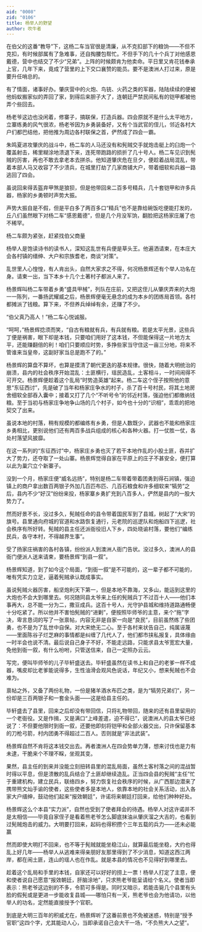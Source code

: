 ```yaml
---
aid: "0008"
zid: "0106"
title: 杨举人的野望
author: 吹牛者
---
```


在伯父的这番“教导”下，这杨二车当官很是清廉，从不克扣部下的粮饷――不但不克扣，有时候部属有了急难事，还自掏腰包帮忙。不但手下的几十个兵丁对他感恩戴德，营中也结交了不少“兄弟”。上阵的时候颇肯为他卖命。平日里又肯花钱奉承上官，几年下来，竟成了营里的上下交口襄赞的能员。要不是澳洲人打过来，原是要升任哨总的。

有了情面，诸事好办。肇庆营中的火炮、鸟铳、火药之类的军器，陆陆续续的便被他蚂蚁搬家似的弄回了家，到得后来胆子大了，连朝廷严禁民间私有的铠甲都被他弄个些回去。

杨老爷这边也没闲着，修寨子，搞联保，打造兵器。四会原就不是什么太平地方，立寨练勇的风气很浓，杨老爷因为乡勇装备好，又有个当武官的侄儿，邻近各村大户们都巴结他，把他推为周边各村联保之首，俨然成了四会一霸。

朱鸣夏进攻肇庆的战斗中，杨二车的人马还没有和髡贼交手就炮击艇上的臼炮一个覆盖射击，稀里糊涂地溃退下来，连死带跑路的损折了几十号人。杨二车见识到髡贼的厉害，再也不敢去拿老本去拼杀。他知道肇庆危在旦夕，便趁着战局混乱，带着本部人马又收容了不少溃兵，在城里打劫了几家商铺大户，带着细软和兵器一路逃回了四会。

虽说回来得丢盔弃甲煞是狼狈，但是他带回来二百多号精兵，几十套铠甲和许多兵器，杨家的乡勇顿时声势大振。

声势大振自是不假，但是平白多了两百多口“精兵”也不是靠给碗饭吃便能打发的，丘八们虽然眼下对杨二车“感恩戴德”，但是几个月没军饷，翻脸把这杨家庄屠了也不稀罕。

杨二车颇为紧张，赶紧找伯父商量

杨举人是饱读诗书的读书人，深知这乱世有兵便是草头王。他遍洒请柬，在本庄大会各村镇的缙绅、大户和宗族耆老，商谈“对策”。

乱世里人心惶惶，有人肯出头，自然大家求之不得，何况杨景辉还有个举人功名在身。请柬一出，当下本乡十几个土著村子都派人来了。

杨景辉叫杨二车带着乡勇“盛具甲械”，列队在庄前，又把这侄儿从肇庆弄来的大炮一一陈列，一番扬武耀威之后，杨景辉便毫无悬念的成为本乡的团练局首领。各村都摊派了钱粮。算下来，不但养兵绰绰有余，还赚了不少。

“伯父真乃高人！”杨二车心悦诚服。

“呵呵，”杨景辉捻须而笑，“自古有粮就有兵，有兵就有粮。若是太平光景，这些兵丁便是祸害，眼下却是本钱，只要咱们用好了这本钱，不但能保得这一片地方太平，还能赚翻倍的利！咱们只要顺应时势，多挣些家当守住这一亩三分地，将来不管谁来当皇帝，这副好家当总是跑不了的。”

杨景辉的算盘不算坏，也算是摸清了朝代更迭的基本规律。很快，随着大明统治的崩溃，县内的社会秩序开始混乱：土匪横行，瑶民造乱，土客相斗，一时间闹得不可开交。杨景辉便趁着这个乱局“时势造英雄”起来。杨二车这个侄子按照他的意思“东征西讨”，先是破了当年和杨家庄争水的村子，杀了百十号村民，将其土地房舍细软全部吞入囊中；接着又打了几个“不听号令”的邻近村落，强迫他们都缴纳钱粮。至于当初与杨家庄争地争山场的几个村子，如今也十分的“识相”，乖乖的把地契交了出来。

虽说本地的村落，稍有规模的都编练有乡勇，但是人数既少，武器也不能和杨家庄乡勇相比，更别说他们还有两百多战兵组成的核心和各种火器。打一仗胜一仗，各处村落望风披靡。

在这一系列的“东征西讨”中，杨家庄乡勇也灭了若干本地作乱的小股土匪，吞并扩大了势力，还夺取了一处山寨。杨景辉觉得自家在平原上的庄子不甚安全，便打算以此为巢穴立个新寨子。

没到一个月，杨家庄便“威名远扬”，特别是杨二车带着带着团勇到得石涧镇，强迫镇上的商户拿出数百两银子外加几百匹布匹、几百石粮食和许多细软来“犒劳”之后，县内不少“好汉”纷纷来投，杨家寨乡勇扩充到八百多人，俨然是县内的一股大势力了。

然而好景不长，没过多久，髡贼任命的县令带着国民军到了县城，树起了“大宋”的旗号。县里通向府城的官道和水路恢复通行，元老院的巡逻队和炮船四下巡逻，社会秩序有所好转。髡贼的县主任还派衙役旧人下乡，四处晓谕村落，要他们“编练民兵，各守本村，不得越界生事”。

受了扬家庄祸害的各村各镇，纷纷派人到澳洲人衙门告状。没过多久，澳洲人的县衙门便派人送来请柬，要杨景辉“到县一叙”。

杨景辉知道，到了如今这个局面，“到衙一叙”是不可能的，这一辈子都不可能的，唯有凭实力立足，逼着髡贼承认既成事实。

虽说髡贼火器厉害，船坚炮利天下第一，但是本地不靠海，又多山，能运到这里的大炮也不会大到哪里去。何况随同县太爷来上任的髡贼兵丁不过百十人――他们本事再大，总不能一分为二，撒豆成兵。这百十号人，光守护县城和维持道路通畅便十分吃紧了。所以他并不害怕髡贼的“进剿”，便按照毕师爷的主意，来个“拖”字决，卑言恳词的写了一张禀帖，内容无非是自家一向是“良民”，目前虽然练了些团勇，也不是为了乱世中自保。对大宋绝无二心。至于各村来状告自己，纯属诬蔑――里面陈谷子烂芝麻的事情都是纠缠了几代人了，他们都市挟私报复，具体缘由一时半会也说不清。最后说自己身子不好，不能走远路，只能求县太爷宽宏大量，免他到衙一叙，有什么吩咐，只管送信来，自己一定照办云云。

写完，便叫毕师爷的儿子毕轩盛送去。毕轩盛虽然在读书上和自己的老爹一样不成器，嘴皮却比老爹能说得多，生性油滑会观风色说话，年纪又小，想来髡贼也不会难为。

禀帖之外，又备了两份礼物，一份是猪羊酒水布匹之类，是为“犒劳兄弟们”，另一份却是三百两银子和一套金头面――这是给县主任的。

毕轩盛去了县里，回来之后却没有带回信，只将礼物带回，随来的还有县里留用的一个老衙役。又是作揖，又是满口“上峰差遣，迫不得已”，说澳洲人的县太爷已经说了：不但要他限时到衙一叙，还要他即刻将铠甲和全部火器交出，只许保留基本的刀枪弓箭，村内团勇不得超过二百人。否则就是“非法武装”。

杨景辉自然不肯将这本钱交出去。再者澳洲人在四会势单力薄，想来讨伐也是力有未逮，干脆来个不理不睬，坐观其变。

果然，县主任的到来并没能立刻扭转县里的混乱局面，虽然土客村落之间的混战暂时得以平息，但是溃散的乱兵结合了土匪却继续造乱。正当四会县的髡贼“主任”忙于重建机构，建立民兵，联络四乡，努力恢复社会秩序的时候，从广西那边潜来了携带熊文灿手谕的使者，这些使者多是本地人，依靠本地的社会关系活动，出入各家大户缙绅，鼓动他们起来“报效朝廷”，许诺将来朝廷打回来，给他们种种好处。

杨景辉这么个本县“实力派”，自然也受到了使者拜会的待遇。杨举人对这许诺并不是太相信――毕竟自家侄子是看着熊老爷怎么脚底抹油从肇庆溜之大吉的，也看到过髡贼炮击的威力。大明要打回来，起码也得积攒个三年五载的兵力――还未必能赢

然而即使大明打不回来，也不等于髡贼就能坐稳江山，就算最后能坐稳，大约也得乱上好几年――杨举人从逃难来得亲朋好友那里得到了不少消息，知道这西江两岸，都在闹土匪，连山的瑶人也在作乱。就是本县的情况也不见得好到哪里去。

趁着这个乱局和手里的本钱，自家还可以好好的捞上一票！杨举人打定了主意，便和使者说自己愿意“报效朝廷，肝脑涂地”，只求熊老爷能呈请给个名义。使者当即表示：熊老爷这边别的不多，令箭可多得是。同时又暗示，若能击毙几个县里有头脸的假髡或是更进一步能收复县城――哪怕只有一天，熊老爷也会为他请功，以他举人的功名，定然能直接授予个官职。

到底是大明三百年的积威尤在，杨景辉听了这番前景也不免被迷惑，特别是“授予官职”这四个字，尤其能动人心，当即承诺自己会大干一场，“不负熊大人之望”。

